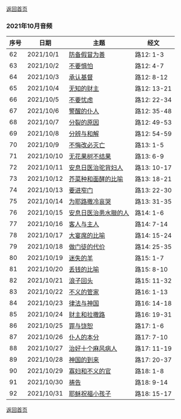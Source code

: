 
[返回首页](index)

### 2021年10月音频

|序号|日期|主题|经文|
|---|----|---|---|
|62|2021/10/1|[防备假冒为善](https://carmelbible.sgp1.digitaloceanspaces.com/202110/Luke62.mp3)|路12: 1-3|
|63|2021/10/2|[不要惧怕](https://carmelbible.sgp1.digitaloceanspaces.com/202110/Luke63.mp3)|路12: 4-7|
|64|2021/10/3|[承认基督](https://carmelbible.sgp1.digitaloceanspaces.com/202110/Luke64.mp3)|路12: 8-12|
|65|2021/10/4|[无知的财主](https://carmelbible.sgp1.digitaloceanspaces.com/202110/Luke65.mp3)|路12: 13-21|
|66|2021/10/5|[不要忧虑](https://carmelbible.sgp1.digitaloceanspaces.com/202110/Luke66.mp3)|路12: 22-34|
|67|2021/10/6|[警醒的仆人](https://carmelbible.sgp1.digitaloceanspaces.com/202110/Luke67.mp3)|路12: 35-48|
|68|2021/10/7|[分裂的原因](https://carmelbible.sgp1.digitaloceanspaces.com/202110/Luke68.mp3)|路12: 49-53|
|69|2021/10/8|[分辨与和解](https://carmelbible.sgp1.digitaloceanspaces.com/202110/Luke69.mp3)|路12: 54-59|
|70|2021/10/9|[不悔改必灭亡](https://carmelbible.sgp1.digitaloceanspaces.com/202110/Luke70.mp3)|路13: 1-5|
|71|2021/10/10|[无花果树不结果](https://carmelbible.sgp1.digitaloceanspaces.com/202110/Luke71.mp3)|路13: 6-9|
|72|2021/10/11|[安息日医治驼背妇人](https://carmelbible.sgp1.digitaloceanspaces.com/202110/Luke72.mp3)|路13: 10-17|
|73|2021/10/12|[芥菜种和面酵的比喻](https://carmelbible.sgp1.digitaloceanspaces.com/202110/Luke73.mp3)|路13: 18-21|
|74|2021/10/13|[要进窄门](https://carmelbible.sgp1.digitaloceanspaces.com/202110/Luke74.mp3)|路13: 22-30|
|75|2021/10/14|[为耶路撒冷哀哭](https://carmelbible.sgp1.digitaloceanspaces.com/202110/Luke75.mp3)|路13: 31-35|
|76|2021/10/15|[安息日医治患水臌的人](https://carmelbible.sgp1.digitaloceanspaces.com/202110/Luke76.mp3)|路14: 1-6|
|77|2021/10/16|[客人与主人](https://carmelbible.sgp1.digitaloceanspaces.com/202110/Luke77.mp3)|路14: 7-14|
|78|2021/10/17|[大宴席的比喻](https://carmelbible.sgp1.digitaloceanspaces.com/202110/Luke78.mp3)|路14: 15-24|
|79|2021/10/18|[做门徒的代价](https://carmelbible.sgp1.digitaloceanspaces.com/202110/Luke79.mp3)|路14: 25-35|
|80|2021/10/19|[迷失的羊](https://carmelbible.sgp1.digitaloceanspaces.com/202110/Luke80.mp3)|路15: 1-7|
|81|2021/10/20|[丢钱的比喻](https://carmelbible.sgp1.digitaloceanspaces.com/202110/Luke81.mp3)|路15: 8-10|
|82|2021/10/21|[浪子回头](https://carmelbible.sgp1.digitaloceanspaces.com/202110/Luke82.mp3)|路15: 11-32|
|83|2021/10/22|[不义的管家](https://carmelbible.sgp1.digitaloceanspaces.com/202110/Luke83.mp3)|路16: 1-13|
|84|2021/10/23|[律法与神国](https://carmelbible.sgp1.digitaloceanspaces.com/202110/Luke84.mp3)|路16: 14-18|
|85|2021/10/24|[财主和拉撒路](https://carmelbible.sgp1.digitaloceanspaces.com/202110/Luke85.mp3)|路16: 19-31|
|86|2021/10/25|[罪与饶恕](https://carmelbible.sgp1.digitaloceanspaces.com/202110/Luke86.mp3)|路17: 1-6|
|87|2021/10/26|[仆人的本分](https://carmelbible.sgp1.digitaloceanspaces.com/202110/Luke87.mp3)|路17: 7-10|
|88|2021/10/27|[治好十个麻风病人](https://carmelbible.sgp1.digitaloceanspaces.com/202110/Luke88.mp3)|路17: 11-19|
|89|2021/10/28|[神国的到来](https://carmelbible.sgp1.digitaloceanspaces.com/202110/Luke89.mp3)|路17: 20-37|
|90|2021/10/29|[寡妇和不义的官](https://carmelbible.sgp1.digitaloceanspaces.com/202110/Luke90.mp3)|路18: 1-8|
|91|2021/10/30|[祷告](https://carmelbible.sgp1.digitaloceanspaces.com/202110/Luke91.mp3)|路18: 9-14|
|92|2021/10/31|[耶稣祝福小孩子](https://carmelbible.sgp1.digitaloceanspaces.com/202110/Luke92.mp3)|路18: 15-17|


[返回首页](index)
